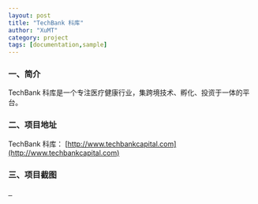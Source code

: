 ```yaml
---
layout: post
title: "TechBank 科库"
author: "XuMT"
category: project
tags: [documentation,sample]
---
```


### 一、简介

TechBank 科库是一个专注医疗健康行业，集跨境技术、孵化、投资于一体的平台。

### 二、项目地址

TechBank 科库： [http://www.techbankcapital.com](http://www.techbankcapital.com)

### 三、项目截图

<a href="http://ozc5dgoun.bkt.clouddn.com/tb-01.jpg" target="_blank">
    <img src="http://ozc5dgoun.bkt.clouddn.com/tb-01.jpg" alt="">
</a>
<a href="http://ozc5dgoun.bkt.clouddn.com/tb-02.jpg" target="_blank">
    <img src="http://ozc5dgoun.bkt.clouddn.com/tb-02.jpg" alt="">
</a>
<a href="http://ozc5dgoun.bkt.clouddn.com/tb-03.jpg" target="_blank">
    <img src="http://ozc5dgoun.bkt.clouddn.com/tb-03.jpg" alt="">
</a>
